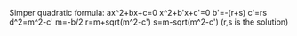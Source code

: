 Simper quadratic formula:
ax^2+bx+c=0
x^2+b'x+c'=0
b'=-(r+s)
c'=rs
d^2=m^2-c'
m=-b/2
r=m+sqrt(m^2-c')
s=m-sqrt(m^2-c')
(r,s is the solution)




